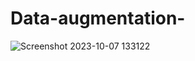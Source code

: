 # Data-augmentation-




![Screenshot 2023-10-07 133122](https://github.com/Methilesh/Data-augmentation-/assets/141352214/ec7baec1-599b-44dc-b5ea-f1bf34cd1158)
